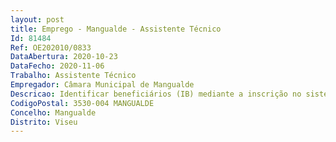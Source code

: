 ```yaml
--- 
layout: post
title: Emprego - Mangualde - Assistente Técnico
Id: 81484
Ref: OE202010/0833
DataAbertura: 2020-10-23
DataFecho: 2020-11-06
Trabalho: Assistente Técnico
Empregador: Câmara Municipal de Mangualde
Descricao: Identificar beneficiários (IB) mediante a inscrição no sistema de informação do IFAP  apresentar candidaturas aos diversos Regimes de Ajuda pagos pelo IFAP, nomeadamente o PU  comunicar transferências (RPB, RPA, MAA, FTA)  apresentar pedidos de pagamento   registar parcelas e polígonos de investimento no Sistema de Identificação Parcelar (ISIP)  registar animais no Sistema Nacional de Informação e Registo Animal (SNIRA), para a identificação, registo e circulação dos animais das espécies bovina, ovina, caprina, suína, aves, coelhos, e outras espécies pecuárias e equídeos  efetuar registo apícola  elaborar diversas candidaturas e diversas declarações.
CodigoPostal: 3530-004 MANGUALDE
Concelho: Mangualde
Distrito: Viseu
--- 
```

